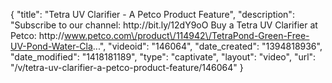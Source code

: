 {
    "title": "Tetra UV Clarifier - A Petco Product Feature",
    "description": "Subscribe to our channel: http:\/\/bit.ly\/12dY9oO Buy a Tetra UV Clarifier at Petco: http:\/\/www.petco.com\/product\/114942\/TetraPond-Green-Free-UV-Pond-Water-Cla...",
    "videoid": "146064",
    "date_created": "1394818936",
    "date_modified": "1418181189",
    "type": "captivate",
    "layout": "video",
    "url": "\/v\/tetra-uv-clarifier-a-petco-product-feature\/146064"
}